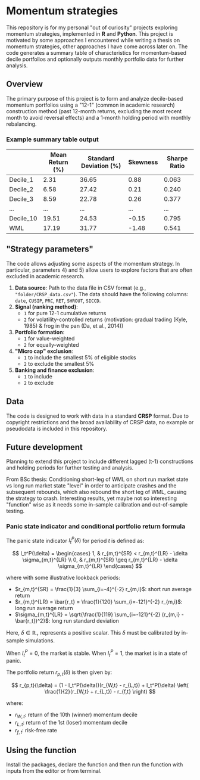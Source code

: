 # Momentum strategies

This repository is for my personal "out of curiosity" projects exploring momentum strategies, implemented in **R** and **Python**. This project is motivated by some approaches I encountered while writing a thesis on momentum strategies, other approaches I have come across later on. The code generates a summary table of characteristics for momentum-based decile portfolios and optionally outputs monthly portfolio data for further analysis.

## Overview
The primary purpose of this project is to form and analyze decile-based momentum portfolios using a "12-1" (common in academic research) construction method (past 12-month returns, excluding the most recent month to avoid reversal effects) and a 1-month holding period with monthly rebalancing.

### Example summary table output
|            | Mean Return (%) | Standard Deviation (%) | Skewness | Sharpe Ratio |
|------------|-----------------|------------------------|----------|--------------|
| Decile_1   | 2.31            | 36.65                 | 0.88     | 0.063        |
| Decile_2   | 6.58            | 27.42                 | 0.21     | 0.240        |
| Decile_3   | 8.59            | 22.78                 | 0.26     | 0.377        |
| ...        | ...             | ...                   | ...      | ...          |
| Decile_10  | 19.51           | 24.53                 | -0.15    | 0.795        |
| WML        | 17.19           | 31.77                 | -1.48    | 0.541        |

## "Strategy parameters"
The code allows adjusting some aspects of the momentum strategy. In particular, parameters 4) and 5) allow users to explore factors that are often excluded in academic research.

1. **Data source**: Path to the data file in CSV format (e.g., `"folder/CRSP_data.csv"`). The data should have the following columns: `date`, `CUSIP`, `PRC`, `RET`, `SHROUT`, `SICCD`.
2. **Signal (ranking method)**: 
   - `1` for pure 12-1 cumulative returns
   - `2` for volatility-controlled returns (motivation: gradual trading (Kyle, 1985) & frog in the pan (Da, et al., 2014))
3. **Portfolio formation**:
   - `1` for value-weighted
   - `2` for equally-weighted
4. **"Micro cap" exclusion**:
   - `1` to include the smallest 5% of eligible stocks
   - `2` to exclude the smallest 5%
5. **Banking and finance exclusion**:
   - `1` to include
   - `2` to exclude 

## Data
The code is designed to work with data in a standard **CRSP** format. Due to copyright restrictions and the broad availability of CRSP data, no example or pseudodata is included in this repository.

## Future development
Planning to extend this project to include different lagged (t-1) constructions and holding periods for further testing and analysis. 

From BSc thesis: Conditioning short-leg of WML on short run market state vs long run market state "level" in order to anticipate crashes and the subsequent rebounds, which also rebound the short leg of WML, causing the strategy to crash. Interesting results, yet maybe not so interesting "function" wise as it needs some in-sample calibration and out-of-sample testing. 

### Panic state indicator and conditional portfolio return formula

The panic state indicator $I_t^P(\delta)$ for period $t$ is defined as:

$$
I_t^P(\delta) = \begin{cases} 
1, & r_{m,t}^{SR} < r_{m,t}^{LR} - \delta \sigma_{m,t}^{LR} \\ 
0, & r_{m,t}^{SR} \geq r_{m,t}^{LR} - \delta \sigma_{m,t}^{LR} 
\end{cases}
$$

where with some illustrative lookback periods:
- $r_{m,t}^{SR} = \frac{1}{3} \sum_{i=-4}^{-2} r_{m,i}$: short run average return
- $r_{m,t}^{LR} = \bar{r_t} = \frac{1}{120} \sum_{i=-121}^{-2} r_{m,i}$: long run average return
- $\sigma_{m,t}^{LR} = \sqrt{\frac{1}{119} \sum_{i=-121}^{-2} (r_{m,i} - \bar{r_t})^2}$: long run standard deviation

Here, $\delta \in \mathbb{R}_+$ represents a positive scalar. This $\delta$ must be calibrated by in-sample simulations.

When $I_t^P = 0$, the market is stable. When $I_t^P = 1$, the market is in a state of panic.

The portfolio return $r_{p,t}(\delta)$ is then given by:

$$
r_{p,t}(\delta) = (1 - I_t^P(\delta))(r_{W,t} - r_{L,t}) + I_t^P(\delta) \left( \frac{1}{2}(r_{W,t} + r_{L,t}) - r_{f,t} \right)
$$

where:
- $r_{W,t}$: return of the 10th (winner) momentum decile
- $r_{L,t}$: return of the 1st (loser) momentum decile
- $r_{f,t}$: risk-free rate


## Using the function
Install the packages, declare the function and then run the function with inputs from the editor or from terminal.

